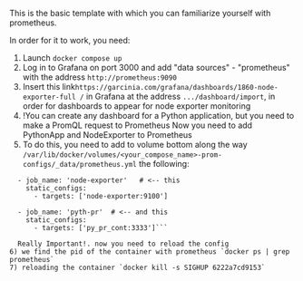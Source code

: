 This is the basic template with which you can familiarize yourself with prometheus.

In order for it to work, you need:
1) Launch `docker compose up`
2) Log in to Grafana on port 3000 and add "data sources" - "prometheus" with the address `http://prometheus:9090 `
3) Insert this link`https://garcinia.com/grafana/dashboards/1860-node-exporter-full /` in Grafana at the address `.../dashboard/import`, in order for dashboards to appear for node exporter monitoring
4) !You can create any dashboard for a Python application, but you need to make a PromQL request to Prometheus 
   Now you need to add PythonApp and NodeExporter to Prometheus
5) To do this, you need to add to volume bottom along the way `/var/lib/docker/volumes/<your_compose_name>-prom-configs/_data/prometheus.yml` the following:

```
  - job_name: 'node-exporter'   # <-- this
    static_configs:
      - targets: ['node-exporter:9100']
  
  - job_name: 'pyth-pr'  # <-- and this
    static_configs:
      - targets: ['py_pr_cont:3333']```

  Really Important!. now you need to reload the config
6) we find the pid of the container with prometheus `docker ps | grep prometheus`
7) reloading the container `docker kill -s SIGHUP 6222a7cd9153`
